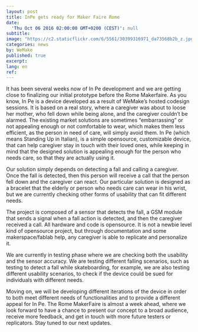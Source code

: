 ```yaml
---
layout: post
title: InPe gets ready for Maker Faire Rome
date:
  'Thu Oct 06 2016 02:00:00 GMT+0200 (CEST)': null
subtitle:
image: "https://c2.staticflickr.com/6/5561/30399316971_da73568b2b_z.jpg"
categories: news
by: WeMake
published: true
excerpt:
lang: en
ref:
---
```


It has been several weeks now of In Pe development and we are getting close to finalizing our initial prototype before the Rome Makerfaire.  As you know, In Pe is a device developed as a result of WeMake’s hosted codesign sessions. It is based on a real story, where a caregiver was about to loose her mother, who fell down while being alone, and the caregiver couldn’t be alarmed. The existing market solutions are sometimes “embarrassing” or not appealing enough or not comfortable to wear, which makes them less efficient, as the person in need of care, will simply avoid them. In Pe (which means Standing Up
in Italian), is a simple opensource, customizable device, that can help caregiver stay in touch with their loved ones, while keeping in mind that the designed solution is appealing enough for the person who needs care, so that they are actually using it.

Our solution simply depends on detecting a fall and calling a caregiver. Once the fall is detected, then this person will receive a call that the person fell down and the caregiver can react.   Our particular solution is  designed as a bracelet that the elderly or person who needs care can wear in his wrist, but we are currently checking other forms of usability that can fit different needs.

The project is composed of a sensor that detects the fall, a GSM module that sends a signal when a fall action is detected, and then the caregiver received a call.   All hardware and code is opensource.  It is not a newbie level kind of opensource project, but through documentation and some makerspace/fablab help, any caregiver is able to replicate and personalize it.

We are currently in testing phase where we are checking both the usability and the sensor accuracy.   We are testing different falling scenarios, such as testing to detect a fall while skateboarding, for example, we are also testing different usability scenarios, to check if the device could be sued for individuals with different needs.

Moving on, we will be developing different iterations of the device in order to both meet different needs of functionalities and to provide a different appeal for In Pe.  The Rome MakerFaire is almost a week ahead, where we look forward to have a chance to present our concept to a broad audience, receive more feedback, and get in touch with more future testers or replicators. Stay tuned to our next updates.
